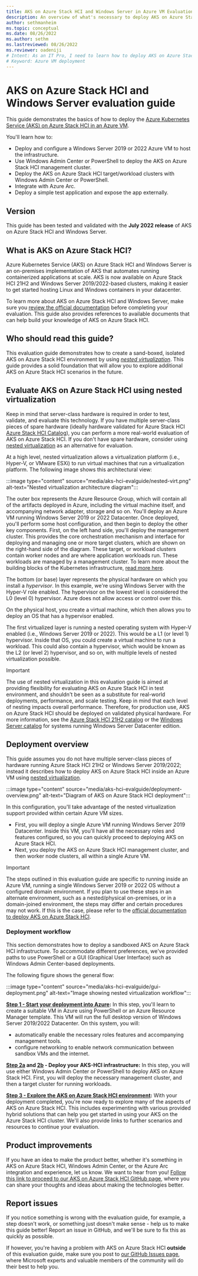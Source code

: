 ```yaml
---
title: AKS on Azure Stack HCI and Windows Server in Azure VM Evaluation Guide 
description: An overview of what's necessary to deploy AKS on Azure Stack HCI in an Azure VM
author: sethmanheim
ms.topic: conceptual
ms.date: 08/26/2022
ms.author: sethm 
ms.lastreviewed: 08/26/2022
ms.reviewer: oadeniji
# Intent: As an IT Pro, I need to learn how to deploy AKS on Azure Stack HCI in an Azure VM
# Keyword: Azure VM deployment
---
```


# AKS on Azure Stack HCI and Windows Server evaluation guide

This guide demonstrates the basics of how to deploy the [Azure Kubernetes Service (AKS) on Azure Stack HCI in an Azure VM](./overview.md).  

You'll learn how to:

* Deploy and configure a Windows Server 2019 or 2022 Azure VM to host the infrastructure.
* Use Windows Admin Center or PowerShell to deploy the AKS on Azure Stack HCI management cluster.
* Deploy the AKS on Azure Stack HCI target/workload clusters with Windows Admin Center or PowerShell.
* Integrate with Azure Arc.
* Deploy a simple test application and expose the app externally.

## Version

This guide has been tested and validated with the **July 2022 release** of AKS on Azure Stack HCI and Windows Server.

## What is AKS on Azure Stack HCI?

Azure Kubernetes Service (AKS) on Azure Stack HCI and Windows Server is an on-premises implementation of AKS that automates running containerized applications at scale. AKS is now available on Azure Stack HCI 21H2 and Windows Server 2019/2022-based clusters, making it easier to get started hosting Linux and Windows containers in your datacenter.

To learn more about AKS on Azure Stack HCI and Windows Server, make sure you [review the official documentation](overview.md) before completing your evaluation. This guide also provides references to available documents that can help build your knowledge of AKS on Azure Stack HCI.

## Who should read this guide?

This evaluation guide demonstrates how to create a sand-boxed, isolated AKS on Azure Stack HCI environment by using [*nested virtualization*](../hci/concepts/nested-virtualization.md). This guide provides a solid foundation that will allow you to explore additional AKS on Azure Stack HCI scenarios in the future.

## Evaluate AKS on Azure Stack HCI using nested virtualization

Keep in mind that server-class hardware is required in order to test, validate, and evaluate this technology. If you have multiple server-class pieces of spare hardware (ideally hardware validated for Azure Stack HCI [Azure Stack HCI Catalog](https://aka.ms/azurestackhcicatalog "Azure Stack HCI Catalog")), you can perform a more real-world evaluation of AKS on Azure Stack HCI. If you don't have spare hardware, consider using [nested virtualization](../hci/concepts/nested-virtualization.md) as an alternative for evaluation.

At a high level, nested virtualization allows a virtualization platform (i.e., Hyper-V, or VMware ESXi) to run virtual machines that run a virtualization platform. The following image shows this architectural view:

:::image type="content" source="media/aks-hci-evalguide/nested-virt.png" alt-text="Nested virtualization architecture diagram":::

The outer box represents the Azure Resource Group, which will contain all of the artifacts deployed in Azure, including the virtual machine itself, and accompanying network adapter, storage and so on. You'll deploy an Azure VM running Windows Server 2019 or 2022 Datacenter. Once deployed, you'll perform some host configuration, and then begin to deploy the other key components. First, on the left hand side, you'll deploy the management cluster. This provides the core orchestration mechanism and interface for deploying and managing one or more target clusters, which are shown on the right-hand side of the diagram. These target, or workload clusters contain worker nodes and are where application workloads run. These workloads are managed by a management cluster. To learn more about the building blocks of the Kubernetes infrastructure, [read more here](kubernetes-concepts.md).

The bottom (or base) layer represents the physical hardware on which you install a *hypervisor*. In this example, we're using Windows Server with the Hyper-V role enabled. The hypervisor on the lowest level is considered the L0 (level 0) hypervisor. Azure does not allow access or control over this.

On the physical host, you create a virtual machine, which then allows you to deploy an OS that has a hypervisor enabled.  

The first virtualized layer is running a nested operating system with Hyper-V enabled (i.e., Windows Server 2019 or 2022). This would be a L1 (or level 1) hypervisor. Inside that OS, you could create a virtual machine to run a workload.  This could also contain a hypervisor, which would be known as the L2 (or level 2) hypervisor, and so on, with multiple levels of nested virtualization possible.

> [!IMPORTANT]
> The use of nested virtualization in this evaluation guide is aimed at providing flexibility for evaluating AKS on Azure Stack HCI in test environment, and shouldn't be seen as a substitute for real-world deployments, performance, and scale testing. Keep in mind that each level of nesting impacts overall performance. Therefore, for production use, AKS on Azure Stack HCI should be deployed on validated physical hardware. For more information, see the [Azure Stack HCI 21H2 catalog](https://aka.ms/azurestackhcicatalog) or the [Windows Server catalog](https://www.windowsservercatalog.com/results.aspx?bCatID=1283&cpID=0&avc=126&ava=0&avq=0&OR=1&PGS=25) for systems running Windows Server Datacenter edition.

## Deployment overview

This guide assumes you do not have multiple server-class pieces of hardware running Azure Stack HCI 21H2 or Windows Server 2019/2022; instead it describes how to deploy AKS on Azure Stack HCI inside an Azure VM using [nested virtualization](../hci/concepts/nested-virtualization.md).

:::image type="content" source="media/aks-hci-evalguide/deployment-overview.png" alt-text="Diagram of AKS on Azure Stack HCI deployment":::

In this configuration, you'll take advantage of the nested virtualization support provided within certain Azure VM sizes.

* First, you will deploy a single Azure VM running Windows Server 2019 Datacenter. Inside this VM, you'll have all the necessary roles and features configured, so you can quickly proceed to deploying AKS on Azure Stack HCI. 
* Next, you deploy the AKS on Azure Stack HCI management cluster, and then worker node clusters, all within a single Azure VM.

> [!IMPORTANT]
> The steps outlined in this evaluation guide are specific to running inside an Azure VM, running a single Windows Server 2019 or 2022 OS without a configured domain environment. If you plan to use these steps in an alternate environment, such as a nested/physical on-premises, or in a domain-joined environment, the steps may differ and certain procedures may not work. If this is the case, please refer to the [official documentation to deploy AKS on Azure Stack HCI](overview.md).

### Deployment workflow

This section demonstrates how to deploy a sandboxed AKS on Azure Stack HCI infrastructure. To accommodate different preferences, we've provided paths to use PowerShell or a GUI (Graphical User Interface) such as Windows Admin Center-based deployments.

The following figure shows the general flow:

:::image type="content" source="media/aks-hci-evalguide/gui-deployment.png" alt-text="Image showing nested virtualization workflow":::

**[Step 1 - Start your deployment into Azure](aks-hci-evalguide-1.md):** In this step, you'll learn to create a suitable VM in Azure using PowerShell or an Azure Resource Manager template. This VM will run the full desktop version of Windows Server 2019/2022 Datacenter. On this system, you will:

* automatically enable the necessary roles  features and accompanying management tools.
* configure networking to enable network communication between sandbox VMs and the internet.

**[Step 2a](aks-hci-evalguide-2a.md) and [2b](aks-hci-evalguide-2b.md) - Deploy your AKS-HCI infrastructure:** In this step, you will use either Windows Admin Center or PowerShell to deploy AKS on Azure Stack HCI. First, you will deploy the necessary management cluster, and then a target cluster for running workloads.

**[Step 3 - Explore the AKS on Azure Stack HCI environment](aks-hci-evalguide-3.md):** With your deployment completed, you're now ready to explore many of the aspects of AKS on Azure Stack HCI. This includes experimenting with various provided hybrid solutions that can help you get started in using your AKS on the Azure Stack HCI cluster. We'll also provide links to further scenarios and resources to continue your evaluation.

<!-- ### Fully automated deployment

If you have already deployed AKS on Azure Stack HCI and would like to fully automate the deployment inside an Azure VM sandbox, [see this information on fully automated deployment](/eval/autodeploy/README.md). -->

## Product improvements

If you have an idea to make the product better, whether it's something in AKS on Azure Stack HCI, Windows Admin Center, or the Azure Arc integration and experience, let us know. We want to hear from you! [Follow this link to proceed to our AKS on Azure Stack HCI GitHub page](https://github.com/Azure/aks-hci/issues "AKS on Azure Stack HCI GitHub"), where you can share your thoughts and ideas about making the technologies better.  

## Report issues

If you notice something is wrong with the evaluation guide, for example, a step doesn't work, or something just doesn't make sense - help us to make this guide better!  Report an issue in GitHub, and we'll be sure to fix this as quickly as possible.

If however, you're having a problem with AKS on Azure Stack HCI **outside** of this evaluation guide, make sure you post to [our GitHub Issues page](https://github.com/Azure/aks-hci/issues "GitHub Issues"), where Microsoft experts and valuable members of the community will do their best to help you.